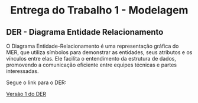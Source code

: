# <center>Entrega do Trabalho 1 - Modelagem</center>

## **DER - Diagrama Entidade Relacionamento**

O Diagrama Entidade-Relacionamento é uma representação gráfica do MER, que utiliza símbolos para demonstrar as entidades, seus atributos e os vínculos entre elas. Ele facilita o entendimento da estrutura de dados, promovendo a comunicação eficiente entre equipes técnicas e partes interessadas.

Segue o link para o DER:

[Versão 1 do DER](https://viewer.diagrams.net/#G1jwFfDf54Y0syDP8PyWOZ2OZu6pEPBTmq#%7B%22pageId%22%3A%22R2lEEEUBdFMjLlhIrx00%22%7D)